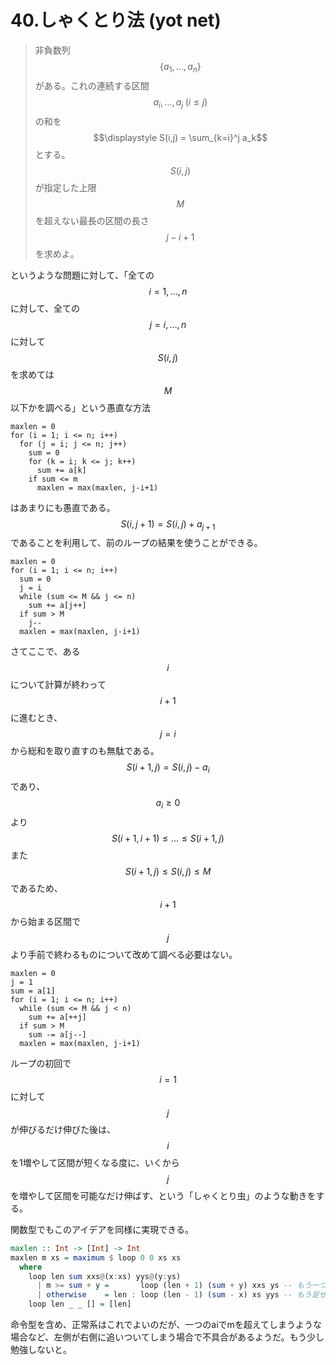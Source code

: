 # 40.しゃくとり法 \(yot net\)

> 非負数列$$\{a_1,\dots,a_n\}$$がある。これの連続する区間$$a_i,\dots,a_j \; (i \leq j)$$の和を$$\displaystyle S(i,j) = \sum_{k=i}^j a_k$$とする。  
> $$S(i,j)$$が指定した上限$$M$$を超えない最長の区間の長さ$$j-i+1$$を求めよ。

というような問題に対して、「全ての$$i = 1,\dots,n$$に対して、全ての$$j = i,\dots,n$$に対して$$S(i,j)$$を求めては$$M$$以下かを調べる」という愚直な方法

```text
maxlen = 0
for (i = 1; i <= n; i++)
  for (j = i; j <= n; j++)
    sum = 0
    for (k = i; k <= j; k++)
      sum += a[k]
    if sum <= m
      maxlen = max(maxlen, j-i+1)
```

はあまりにも愚直である。$$S(i,j+1) = S(i,j) + a_{j+1}$$であることを利用して、前のループの結果を使うことができる。

```text
maxlen = 0
for (i = 1; i <= n; i++)
  sum = 0
  j = i
  while (sum <= M && j <= n)
    sum += a[j++]
  if sum > M
    j--
  maxlen = max(maxlen, j-i+1)
```

さてここで、ある$$i$$について計算が終わって$$i+1$$に進むとき、$$j=i$$から総和を取り直すのも無駄である。$$S(i+1,j) = S(i,j) - a_i$$であり、$$a_i \geq  0$$より$$S(i+1,i+1) \leq \dots \leq S(i+1,j)$$また$$S(i+1,j) \leq S(i,j) \leq M$$であるため、$$i+1$$から始まる区間で$$j$$より手前で終わるものについて改めて調べる必要はない。

```text
maxlen = 0
j = 1
sum = a[1]
for (i = 1; i <= n; i++)
  while (sum <= M && j < n)
    sum += a[++j]
  if sum > M
    sum -= a[j--]
  maxlen = max(maxlen, j-i+1)
```

ループの初回で$$i=1$$に対して$$j$$が伸びるだけ伸びた後は、$$i$$を1増やして区間が短くなる度に、いくから$$j$$を増やして区間を可能なだけ伸ばす、という「しゃくとり虫」のような動きをする。

関数型でもこのアイデアを同様に実現できる。

```haskell
maxlen :: Int -> [Int] -> Int
maxlen m xs = maximum $ loop 0 0 xs xs
  where
    loop len sum xxs@(x:xs) yys@(y:ys)
      | m >= sum + y =       loop (len + 1) (sum + y) xxs ys -- もう一つ足せる
      | otherwise    = len : loop (len - 1) (sum - x) xs yys -- もう足せない
    loop len _ _ [] = [len]
```

命令型を含め、正常系はこれでよいのだが、一つのaiでmを超えてしまうような場合など、左側が右側に追いついてしまう場合で不具合があるようだ。もう少し勉強しないと。

